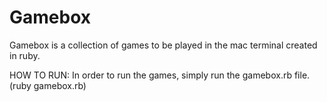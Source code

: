 # Gamebox
Gamebox is a collection of games to be played in the mac terminal created in ruby.

HOW TO RUN:
In order to run the games, simply run the gamebox.rb file. (ruby gamebox.rb)
